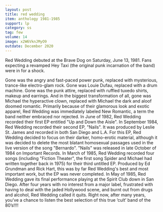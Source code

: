 ```yaml
---
layout: post
title: red wedding
item: anthology 1981-1985
support: lp
category: ss
tag: few
volume: 14
image: x2W6VknJMyO9
outdate: December 2020
---
```


Red Wedding debuted at the Brave Dog on Saturday, June 13, 1981. Fans expecting a revamped Hey Taxi (the original punk incarnation of the band) were in for a shock.

Gone was the angry and fast-paced power punk, replaced with mysterious, trance-like electro-glam rock. Gone was Louie Dufau, replaced with a drum machine. Gone was the punk attire, replaced with ruffled tuxedo shirts, makeup and earrings. And in the biggest transformation of all, gone was Michael the hyperactive clown, replaced with Michael the dark and aloof doomed romantic. Primarily because of their glamorous look and exotic apparel, Red Wedding was immediately labeled New Romantic, a term the band neither embraced nor rejected. In June of 1982, Red Wedding recorded their first EP entitled "Up and Down the Aisle". In September 1984, Red Wedding recorded their second EP, "Nails". It was produced by Leslie St. James and recorded in both San Diego and L.A. For this EP, Red Wedding decided to focus on their darker, homo-erotic material, although it was decided to delete the most blatant homosexual passages used in the live version of the song "Bernardo". "Nails" was released in late October of 1984 on Important Records. In March of 1985, Red Wedding recorded four songs (including "Fiction Theater", the first song Spider and Michael had written together back in 1975) for their third untitled EP. Produced by Ed Grundman and Rick Hart, this was by far Red Wedding's best and most important work, but the EP was never completed. In May of 1985, Red Wedding gave its final performance playing at the Spirit Club down in San Diego. After four years with no interest from a major label, frustrated with having to deal with the jaded Hollywood scene, and burnt out from drugs and alcohol, Red Wedding called it quits. Right now, after many years, you’ve a chance to listen the best selection of this true ‘cult’ band of the 80’s!!!!
